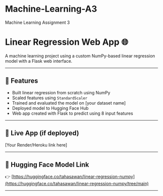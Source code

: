 # Machine-Learning-A3
Machine Learning Assignment 3
# Linear Regression Web App 🌐

A machine learning project using a custom NumPy-based linear regression model with a Flask web interface.

---

## 📌 Features
- Built linear regression from scratch using NumPy
- Scaled features using `StandardScaler`
- Trained and evaluated the model on [your dataset name]
- Deployed model to Hugging Face Hub
- Web app created with Flask to predict using 8 input features

---

## 🚀 Live App (if deployed)
[Your Render/Heroku link here]  


---

## 🤗 Hugging Face Model Link
👉 [https://huggingface.co/tahasawan/linear-regression-numpy](https://huggingface.co/tahasawan/linear-regression-numpy/tree/main)

---

